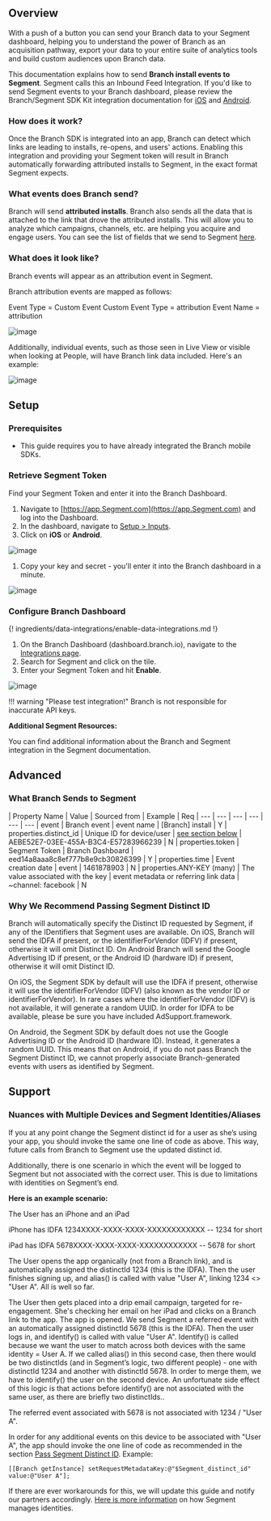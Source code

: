 ## Overview

With a push of a button you can send your Branch data to your Segment dashboard, helping you to understand the power of Branch as an acquisition pathway, export your data to your entire suite of analytics tools and build custom audiences upon Branch data.

This documentation explains how to send **Branch install events to Segment**. Segment calls this an Inbound Feed Integration. If you'd like to send Segment events to your Branch dashboard, please review the Branch/Segment SDK Kit integration documentation for [iOS](/pages/apps/Segment-ios/) and [Android](/pages/apps/Segment-android/). 

### How does it work?

Once the Branch SDK is integrated into an app, Branch can detect which links are leading to installs, re-opens, and users' actions. Enabling this integration and providing your Segment token will result in Branch automatically forwarding attributed installs to Segment, in the exact format Segment expects.

### What events does Branch send?

Branch will send **attributed installs**. Branch also sends all the data that is attached to the link that drove the attributed installs. This will allow you to analyze which campaigns, channels, etc. are helping you acquire and engage users. You can see the list of fields that we send to Segment [here](#what-branch-sends-to-Segment).

### What does it look like?

Branch events will appear as an attribution event in Segment.

Branch attribution events are mapped as follows:

Event Type = Custom Event
Custom Event Type = attribution
Event Name = attribution

![image](/img/pages/integrations/Segment/branch-Segment.png)

Additionally, individual events, such as those seen in Live View or visible when looking at People, will have Branch link data included. Here's an example:

![image](/img/pages/integrations/Segment/Segment-live-view.png)

## Setup

### Prerequisites
- This guide requires you to have already integrated the Branch mobile SDKs. 

### Retrieve Segment Token

Find your Segment Token and enter it into the Branch Dashboard.

1. Navigate to [https://app.Segment.com](https://app.Segment.com) and log into the Dashboard.
1. In the dashboard, navigate to [Setup > Inputs](https://app.Segment.com/setup/inputs). 
1. Click on **iOS** or **Android**.

![image](/img/pages/integrations/Segment/Segment-settings-inputs.png)

1. Copy your key and secret - you'll enter it into the Branch dashboard in a minute.

![image](/img/pages/integrations/Segment/Segment-keys.png)


### Configure Branch Dashboard

{! ingredients/data-integrations/enable-data-integrations.md !}

1. On the Branch Dashboard (dashboard.branch.io), navigate to the [Integrations page](https://dashboard.branch.io/integrations).
1. Search for Segment and click on the tile.
1. Enter your Segment Token and hit **Enable**.

![image](/img/pages/integrations/Segment/Segment-branch-settings.png)

!!! warning "Please test integration!"
    Branch is not responsible for inaccurate API keys.

**Additional Segment Resources:**

You can find additional information about the Branch and Segment integration in the Segment documentation.

## Advanced

### What Branch Sends to Segment

| Property Name | Value | Sourced from | Example | Req
| --- | --- | --- | --- | --- | ---
| event | Branch event | event name | [Branch] install | Y
| properties.distinct_id | Unique ID for device/user | [see section below](#why-we-recommend-passing-Segment-distinct-id) | AEBE52E7-03EE-455A-B3C4-E57283966239 | N
| properties.token | Segment Token | Branch Dashboard | eed14a8aaa8c8ef777b8e9cb30826399 | Y
| properties.time | Event creation date | event | 1461878903 | N
| properties.ANY-KEY (many) | The value associated with the key | event metadata or referring link data | ~channel: facebook | N


### Why We Recommend Passing Segment Distinct ID

Branch will automatically specify the Distinct ID requested by Segment, if any of the IDentifiers that Segment uses are available. On iOS, Branch will send the IDFA if present, or the identifierForVendor (IDFV) if present, otherwise it will omit Distinct ID. On Android Branch will send the Google Advertising ID if present, or the Android ID (hardware ID) if present, otherwise it will omit Distinct ID.

On iOS, the Segment SDK by default will use the IDFA if present, otherwise it will use the identifierForVendor (IDFV) (also known as the vendor ID or identifierForVendor). In rare cases where the identifierForVendor (IDFV) is not available, it will generate a random UUID. In order for IDFA to be available, please be sure you have included AdSupport.framework.

On Android, the Segment SDK by default does not use the Google Advertising ID or the Android ID (hardware ID). Instead, it generates a random UUID. This means that on Android, if you do not pass Branch the Segment Distinct ID, we cannot properly associate Branch-generated events with users as identified by Segment.

## Support

### Nuances with Multiple Devices and Segment Identities/Aliases

If you at any point change the Segment distinct id for a user as she’s using your app, you should invoke the same one line of code as above. This way, future calls from Branch to Segment use the updated distinct id.

Additionally, there is one scenario in which the event will be logged to Segment but not associated with the correct user. This is due to limitations with identities on Segment’s end.

**Here is an example scenario:**

The User has an iPhone and an iPad

iPhone has IDFA 1234XXXX-XXXX-XXXX-XXXXXXXXXXXX -- 1234 for short

iPad has IDFA 5678XXXX-XXXX-XXXX-XXXXXXXXXXXX -- 5678 for short

The User opens the app organically (not from a Branch link), and is automatically assigned the distinctId 1234 (this is the IDFA). Then the user finishes signing up, and alias() is called with value "User A", linking 1234 <> "User A". All is well so far.

The User then gets placed into a drip email campaign, targeted for re-engagement. She's checking her email on her iPad and clicks on a Branch link to the app. The app is opened. We send Segment a referred event with an automatically assigned distinctId 5678 (this is the IDFA). Then the user logs in, and identify() is called with value "User A". Identify() is called because we want the user to match across both devices with the same identity = User A. If we called alias() in this second case, then there would be two distinctIds (and in Segment’s logic, two different people) - one with distinctId 1234 and another with distinctId 5678. In order to merge them, we have to identify() the user on the second device. An unfortunate side effect of this logic is that actions before identify() are not associated with the same user, as there are briefly two distinctIds..

The referred event associated with 5678 is not associated with 1234 / "User A".

In order for any additional events on this device to be associated with "User A", the app should invoke the one line of code as recommended in the section [Pass Segment Distinct ID](#why-we-recommend-passing-Segment-distinct-id). Example:

```objc
[[Branch getInstance] setRequestMetadataKey:@"$Segment_distinct_id" value:@"User A"];
```

If there are ever workarounds for this, we will update this guide and notify our partners accordingly. [Here is more information](https://Segment.com/help/questions/articles/how-do-i-use-alias-and-identify) on how Segment manages identities.
